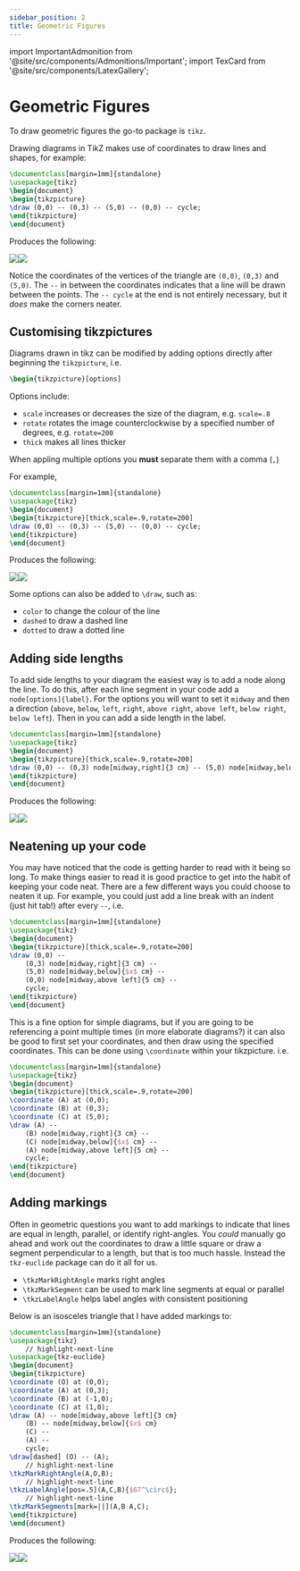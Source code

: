 ```yaml
---
sidebar_position: 2
title: Geometric Figures
---
```


import ImportantAdmonition from '@site/src/components/Admonitions/Important';
import TexCard from '@site/src/components/LatexGallery';


# Geometric Figures

To draw geometric figures the go-to package is `tikz`.

Drawing diagrams in TikZ makes use of coordinates to draw lines and shapes, for example:

```latex
\documentclass[margin=1mm]{standalone}
\usepackage{tikz}
\begin{document}
\begin{tikzpicture}
\draw (0,0) -- (0,3) -- (5,0) -- (0,0) -- cycle;
\end{tikzpicture}
\end{document}
```

Produces the following:

![](./files/img/triangle_light.png#light-mode-only-md)![](./files/img/triangle_dark.png#dark-mode-only-md)

Notice the coordinates of the vertices of the triangle are `(0,0)`, `(0,3)` and `(5,0)`. The `--` in between the coordinates indicates that a line will be drawn between the points. The `-- cycle` at the end is not entirely necessary, but it *does* make the corners neater.

## Customising tikzpictures

Diagrams drawn in tikz can be modified by adding options directly after beginning the `tikzpicture`, i.e.

```latex
\begin{tikzpicture}[options]
```

Options include:

* `scale` increases or decreases the size of the diagram, e.g. `scale=.8`
* `rotate` rotates the image counterclockwise by a specified number of degrees, e.g. `rotate=200`
* `thick` makes all lines thicker

<ImportantAdmonition>

When appling multiple options you **must** separate them with a comma (`,`)

</ImportantAdmonition>

For example,

```latex
\documentclass[margin=1mm]{standalone}
\usepackage{tikz}
\begin{document}
\begin{tikzpicture}[thick,scale=.9,rotate=200]
\draw (0,0) -- (0,3) -- (5,0) -- (0,0) -- cycle;
\end{tikzpicture}
\end{document}
```

Produces the following:

![](./files/img/triangle_customised_light.png#light-mode-only-md)![](./files/img/triangle_customised_dark.png#dark-mode-only-md)

Some options can also be added to `\draw`, such as:

* `color` to change the colour of the line
* `dashed` to draw a dashed line
* `dotted` to draw a dotted line

## Adding side lengths

To add side lengths to your diagram the easiest way is to add a node along the line. To do this, after each line segment in your code add a `node[options]{label}`. For the options you will want to set it `midway` and then a direction (`above`, `below`, `left`, `right`, `above right`, `above left`, `below right`, `below left`). Then in you can add a side length in the label.

```latex
\documentclass[margin=1mm]{standalone}
\usepackage{tikz}
\begin{document}
\begin{tikzpicture}[thick,scale=.9,rotate=200]
\draw (0,0) -- (0,3) node[midway,right]{3 cm} -- (5,0) node[midway,below]{$x$ cm} -- (0,0) node[midway,above left]{5 cm} -- cycle;
\end{tikzpicture}
\end{document}
```
Produces the following:

![](./files/img/triangle_labelled_light.png#light-mode-only-md)![](./files/img/triangle_labelled_dark.png#dark-mode-only-md)

## Neatening up your code

You may have noticed that the code is getting harder to read with it being so long. To make things easier to read it is good practice to get into the habit of keeping your code neat. There are a few different ways you could choose to neaten it up. For example, you could just add a line break with an indent (just hit tab!) after every `--`, i.e.

```latex
\documentclass[margin=1mm]{standalone}
\usepackage{tikz}
\begin{document}
\begin{tikzpicture}[thick,scale=.9,rotate=200]
\draw (0,0) --
    (0,3) node[midway,right]{3 cm} --
    (5,0) node[midway,below]{$x$ cm} --
    (0,0) node[midway,above left]{5 cm} --
    cycle;
\end{tikzpicture}
\end{document}
```

This is a fine option for simple diagrams, but if you are going to be referencing a point multiple times (in more elaborate diagrams?) it can also be good to first set your coordinates, and then draw using the specified coordinates. This can be done using `\coordinate` within your tikzpicture. i.e.

```latex
\documentclass[margin=1mm]{standalone}
\usepackage{tikz}
\begin{document}
\begin{tikzpicture}[thick,scale=.9,rotate=200]
\coordinate (A) at (0,0);
\coordinate (B) at (0,3);
\coordinate (C) at (5,0);
\draw (A) --
    (B) node[midway,right]{3 cm} --
    (C) node[midway,below]{$x$ cm} --
    (A) node[midway,above left]{5 cm} --
    cycle;
\end{tikzpicture}
\end{document}
```

<!-- :::note

You can also define a new point using nodes!

```latex
 node(P)[options]{label}
 ```

 Where `P` is your new point.

::: -->

## Adding markings

Often in geometric questions you want to add markings to indicate that lines are equal in length, parallel, or identify right-angles. You *could* manually go ahead and work out the coordinates to draw a little square or draw a segment perpendicular to a length, but that is too much hassle. Instead the `tkz-euclide` package can do it all for us.

* `\tkzMarkRightAngle` marks right angles
* `\tkzMarkSegment` can be used to mark line segments at equal or parallel
* `\tkzLabelAngle` helps label angles with consistent positioning

Below is an isosceles triangle that I have added markings to:

```latex
\documentclass[margin=1mm]{standalone}
\usepackage{tikz}
    // highlight-next-line
\usepackage{tkz-euclide}
\begin{document}
\begin{tikzpicture}
\coordinate (O) at (0,0);
\coordinate (A) at (0,3);
\coordinate (B) at (-1,0);
\coordinate (C) at (1,0);
\draw (A) -- node[midway,above left]{3 cm}
    (B) -- node[midway,below]{$x$ cm}
    (C) -- 
    (A) -- 
    cycle;
\draw[dashed] (O) -- (A);
    // highlight-next-line
\tkzMarkRightAngle(A,O,B);
    // highlight-next-line
\tkzLabelAngle[pos=.5](A,C,B){$67^\circ$};
    // highlight-next-line
\tkzMarkSegments[mark=||](A,B A,C);
\end{tikzpicture}
\end{document}
```

Produces the following:

![](./files/img/isosceles_triangle_light.png#light-mode-only-sm)![](./files/img/isosceles_triangle_dark.png#dark-mode-only-sm)